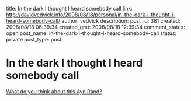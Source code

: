 title: In the dark I thought I heard somebody call
link: http://davidvedvick.info/2008/08/18/personal/in-the-dark-i-thought-i-heard-somebody-call/
author: vedvick
description: 
post_id: 381
created: 2008/08/18 06:39:34
created_gmt: 2008/08/18 12:39:34
comment_status: open
post_name: in-the-dark-i-thought-i-heard-somebody-call
status: private
post_type: post

# In the dark I thought I heard somebody call

[What do you think about this Ayn Rand?](http://www.theinquirer.net/gb/inquirer/news/2008/08/18/web-radio-toast)
